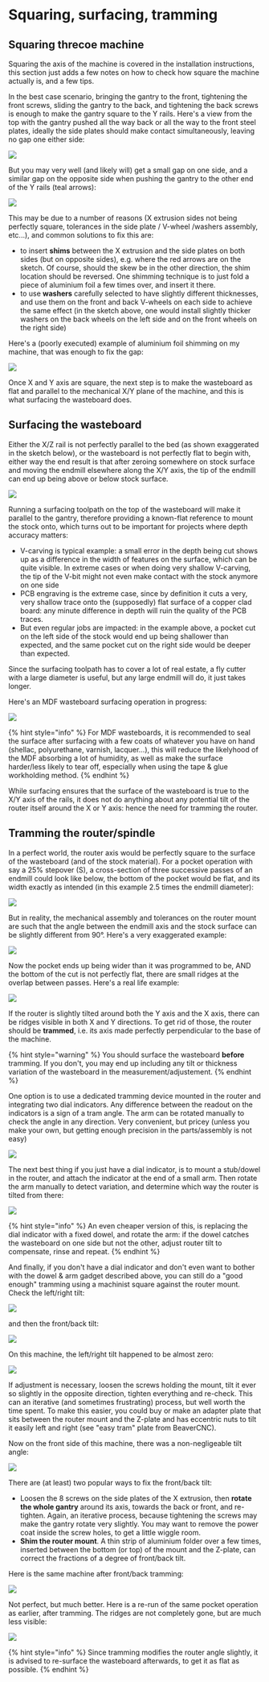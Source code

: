 # Squaring, surfacing, tramming

## Squaring threcoe machine

Squaring the axis of the machine is covered in the installation instructions, this section just adds a few notes on how to check how square the machine actually is, and a few tips.

In the best case scenario, bringing the gantry to the front, tightening the front screws, sliding the gantry to the back, and tightening the back screws is enough to make the gantry square to the Y rails. Here's a view from the top with the gantry pushed all the way back or all the way to the front steel plates, ideally the side plates should make contact simultaneously, leaving no gap one either side:

![](.gitbook/assets/squaring_gantry_ok.png)

But you may very well \(and likely will\) get a small gap on one side, and a similar gap on the opposite side when pushing the gantry to the other end of the Y rails \(teal arrows\):

![](.gitbook/assets/squaring_gantry_ko.png)

This may be due to a number of reasons \(X extrusion sides not being perfectly square, tolerances in the side plate / V-wheel /washers assembly, etc...\), and common solutions to fix this are:

* to insert **shims** between the X extrusion and the side plates on both sides \(but on opposite sides\), e.g. where the red arrows are on the sketch. Of course, should the skew be in the other direction, the shim location should be reversed. One shimming technique is to just fold a piece of aluminium foil a few times over, and insert it there.
* to use **washers** carefully selected to have slightly different thicknesses, and use them on the front and back V-wheels on each side to achieve the same effect \(in the sketch above, one would install slightly thicker washers on the back wheels on the left side and on the front wheels on the right side\)

Here's a \(poorly executed\) example of aluminium foil shimming on my machine, that was enough to fix the gap:

![](.gitbook/assets/squaring_gantry_shimming.png)

Once X and Y axis are square, the next step is to make the wasteboard as flat and parallel to the mechanical X/Y plane of the machine, and this is what surfacing the wasteboard does. 

## Surfacing the wasteboard

Either the X/Z rail is not perfectly parallel to the bed \(as shown exaggerated in the sketch below\), or the wasteboard is not perfectly flat to begin with, either way the end result is that after zeroing somewhere on stock surface and moving the endmill elsewhere along the X/Y axis, the tip of the endmill can end up being above or below stock surface. 

![](.gitbook/assets/surfacing_initial_state.png)

Running a surfacing toolpath on the top of the wasteboard will make it parallel to the gantry, therefore providing a known-flat reference to mount the stock onto, which turns out to be important for projects where depth accuracy matters:

* V-carving is typical example: a small error in the depth being cut shows up as a difference in the width of features on the surface, which can be quite visible. In extreme cases or when doing very shallow V-carving, the tip of the V-bit might not even make contact with the stock anymore on one side
* PCB engraving is the extreme case, since by definition it cuts a very, very shallow trace onto the \(supposedly\) flat surface of a copper clad board: any minute difference in depth will ruin the quality of the PCB traces.
* But even regular jobs are impacted: in the example above, a pocket cut on the left side of the stock would end up being shallower than expected, and the same pocket cut on the right side would be deeper than expected.

Since the surfacing toolpath has to cover a lot of real estate, a fly cutter with a large diameter is useful, but any large endmill will do, it just takes longer.

Here's an MDF wasteboard surfacing operation in progress:

![](.gitbook/assets/resurfacing.png)

{% hint style="info" %}
For MDF wasteboards, it is recommended to seal the surface after surfacing with a few coats of whatever you have on hand \(shellac, polyurethane, varnish, lacquer...\), this will reduce the likelyhood of the MDF absorbing a lot of humidity, as well as make the surface harder/less likely to tear off, especially when using the tape & glue workholding method.
{% endhint %}

While surfacing ensures that the surface of the wasteboard is true to the X/Y axis of the rails, it does not do anything about any potential tilt of the router itself around the X or Y axis: hence the need for tramming the router.

## Tramming the router/spindle

In a perfect world, the router axis would be perfectly square to the surface of the wasteboard \(and of the stock material\). For a pocket operation with say a 25% stepover \(S\), a cross-section of three successive passes of an endmill could look like below, the bottom of the pocket would be flat, and its width exactly as intended \(in this example 2.5 times the endmill diameter\):

![](.gitbook/assets/tramming_perfect_case.png)

But in reality, the mechanical assembly and tolerances on the router mount are such that the angle between the endmill axis and the stock surface can be slightly different from 90°. Here's a very exaggerated example:

![](.gitbook/assets/tramming_bad_case.png)

Now the pocket ends up being wider than it was programmed to be, AND the bottom of the cut is not perfectly flat, there are small ridges at the overlap between passes.  Here's a real life example:

![](.gitbook/assets/spindle_alignment_xaxis_marks.png)

If the router is slightly tilted around both the Y axis and the X axis, there can be ridges visible in both X and Y directions. To get rid of those, the router should be **trammed**, i.e. its axis made perfectly perpendicular to the base of the machine. 

{% hint style="warning" %}
You should surface the wasteboard **before** tramming. If you don't, you may end up including any tilt or thickness variation of the wasteboard in the measurement/adjustement.
{% endhint %}

One option is to use a dedicated tramming device mounted in the router and integrating two dial indicators. Any difference between the readout on the indicators is a sign of a tram angle. The arm can be rotated manually to check the angle in any direction. Very convenient, but pricey \(unless you make your own, but getting enough precision in the parts/assembly is not easy\)

![](.gitbook/assets/tramming_highend_tramming_system.png)

The next best thing if you just have a dial indicator, is to mount a stub/dowel in the router, and attach the indicator at the end of a small arm. Then rotate the arm manually to detect variation, and determine which way the router is tilted from there:

![](.gitbook/assets/tramming_custom_tramming_system.png)

{% hint style="info" %}
An even cheaper version of this, is replacing the dial indicator with a fixed dowel, and rotate the arm: if the dowel catches the wasteboard on one side but not the other, adjust router tilt to compensate, rinse and repeat.
{% endhint %}

And finally, if you don't have a dial indicator and don't even want to bother with the dowel & arm gadget described above, you can still do a "good enough" tramming using a machinist square against the router mount. Check the left/right tilt:

![](.gitbook/assets/spindle_alignment_check_yaxis_overview.png)

and then the front/back tilt:

![](.gitbook/assets/spindle_alignment_check_xaxis_overview.png)

On this machine, the left/right tilt happened to be almost zero:

![](.gitbook/assets/spindle_alignment_check_yaxis.png)

If adjustment is necessary, loosen the screws holding the mount, tilt it ever so slightly in the opposite direction, tighten everything and re-check. This can an iterative \(and sometimes frustrating\) process, but well worth the time spent. To make this easier, you could buy or make an adapter plate that sits between the router mount and the Z-plate and has eccentric nuts to tilt it easily left and right \(see "easy tram" plate from BeaverCNC\).

Now on the front side of this machine, there was a non-negligeable tilt angle:

![](.gitbook/assets/spindle_alignment_check_xaxis_before.png)

There are \(at least\) two popular ways to fix the front/back tilt:

* Loosen the 8 screws on the side plates of the X extrusion, then **rotate the whole gantry** around its axis, towards the back or front, and re-tighten. Again, an iterative process, because tightening the screws may make the gantry rotate very slightly. You may want to remove the power coat inside the screw holes, to get a little wiggle room.
* **Shim the router mount**. A thin strip of aluminium folder over a few times, inserted between the bottom \(or top\) of the mount and the Z-plate, can correct the fractions of a degree of front/back tilt. 

Here is the same machine after front/back tramming:

![](.gitbook/assets/spindle_alignment_check_xaxis_after.png)

Not perfect, but much better. Here is a re-run of the same pocket operation as earlier, after tramming. The ridges are not completely gone, but are much less visible:

![](.gitbook/assets/oakbox_detail.png)

{% hint style="info" %}
Since tramming modifies the router angle slightly, it is advised to re-surface the wasteboard afterwards, to get it as flat as possible.
{% endhint %}

